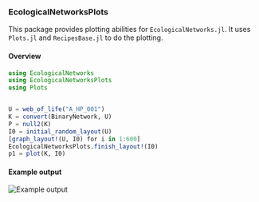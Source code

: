 ### EcologicalNetworksPlots

This package provides plotting abilities for `EcologicalNetworks.jl`. It uses
`Plots.jl` and `RecipesBase.jl` to do the plotting.

#### Overview

``` julia
using EcologicalNetworks
using EcologicalNetworksPlots
using Plots


U = web_of_life("A_HP_001")
K = convert(BinaryNetwork, U)
P = null2(K)
I0 = initial_random_layout(U)
[graph_layout!(U, I0) for i in 1:600]
EcologicalNetworksPlots.finish_layout!(I0)
p1 = plot(K, I0)
```

#### Example output

![Example output](https://raw.githubusercontent.com/PoisotLab/EcologicalNetworksPlots.jl/master/gallery/graph_modular_degree_bipartite.png)
